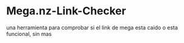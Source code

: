# Mega.nz-Link-Checker
una herramienta para comprobar si el link de mega esta caido o esta funcional, sin mas
